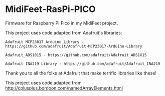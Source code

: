 # MidiFeet-RasPi-PICO

Firmware for Raspbarry Pi Pico in my MidiFeet project. 

This project uses code adapted from Adafruit's libraries: 
    
    Adafruit MCP23017 Arduino Library - https://github.com/adafruit/Adafruit-MCP23017-Arduino-Library
    
    Adafruit_ADS1015 - https://github.com/adafruit/Adafruit_ADS1X15
    
    Adafruit INA219 Library - https://github.com/adafruit/Adafruit_INA219
  
Thank you to all the folks at Adafruit that make terrific libraries like these!

This project uses code adapted from http://cplusplus.bordoon.com/namedArrayElements.html
